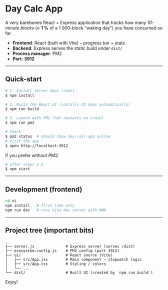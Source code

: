 # Day Calc App

A very barebones React + Express application that tracks how many *10-minute blocks* (≈ **1 %** of a 1 000-block “waking day”) you have consumed so far.

- **Frontend**: React (built with Vite) – progress bar + stats
- **Backend**: Express serves the static build under `dist/`
- **Process manager**: PM2
- **Port**: **3912**

---

## Quick-start

```bash
# 1. Install server deps (root)
$ npm install

# 2. Build the React UI (installs UI deps automatically)
$ npm run build

# 3. Launch with PM2 (hot-restarts on crash)
$ npm run pm2

# Check
$ pm2 status  # should show day-calc-app online
# Visit the app
$ open http://localhost:3912
```

If you prefer without PM2:

```bash
# after steps 1–2
$ npm start
```

---

## Development (frontend)

```bash
cd ui
npm install   # first time only
npm run dev   # runs Vite dev server with HMR
```

---

## Project tree (important bits)

```
.
├── server.js              # Express server (serves /dist)
├── ecosystem.config.js    # PM2 config (port 3912)
├── ui/                    # React source (Vite)
│   ├── src/App.jsx        # Main component – stopwatch logic
│   ├── src/App.css        # Styling / colors
│   └── ...
└── dist/                  # Built UI (created by `npm run build`)
```

Enjoy!
